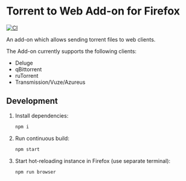# Torrent to Web Add-on for Firefox

[![CI](https://github.com/DASPRiD/Torrent-to-Web/actions/workflows/ci.yml/badge.svg?branch=main)](https://github.com/DASPRiD/Torrent-to-Web/actions/workflows/ci.yml)

An add-on which allows sending torrent files to web clients.

The Add-on currently supports the following clients:

- Deluge
- qBittorrent
- ruTorrent
- Transmission/Vuze/Azureus

## Development

1. Install dependencies:
    ```bash
    npm i
    ```

2. Run continuous build:
    ```bash
    npm start
    ```

3. Start hot-reloading instance in Firefox (use separate terminal):
    ```bash
    npm run browser
    ```
